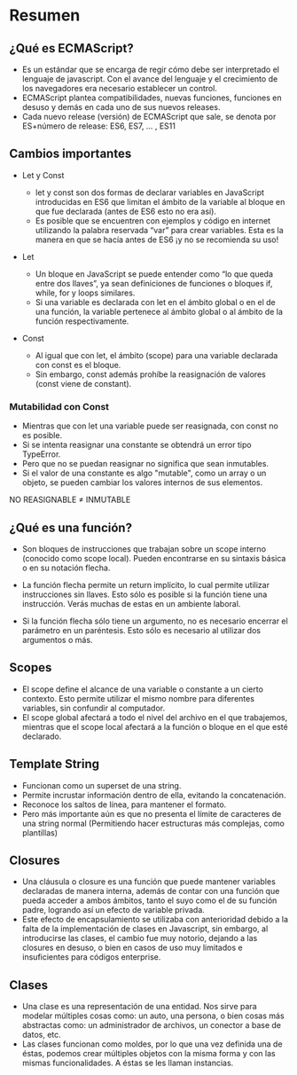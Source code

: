 # Resumen

## ¿Qué es ECMAScript?
- Es un estándar que se encarga de regir cómo debe ser interpretado el lenguaje de javascript. Con el avance del lenguaje y el crecimiento de los navegadores era necesario establecer un control.
- ECMAScript plantea compatibilidades, nuevas funciones, funciones en desuso y demás en cada uno de sus nuevos releases.
- Cada nuevo release (versión) de ECMAScript que sale, se denota por ES+número de release:
ES6, ES7, … , ES11

## Cambios importantes
- Let y Const
  - let y const son dos formas de declarar variables en JavaScript introducidas en ES6 que limitan el ámbito de la variable al bloque en que fue declarada (antes de ES6 esto no era así).
  - Es posible que se encuentren con ejemplos y código en internet utilizando la palabra reservada “var” para crear variables. Esta es la manera en que se hacía antes de ES6 ¡y no se recomienda su uso!

- Let 
  - Un bloque en JavaScript se puede entender como “lo que queda entre dos llaves”, ya sean definiciones de funciones o bloques if, while, for y loops similares. 
  - Si una variable es declarada con let en el ámbito global o en el de una función, la variable pertenece al ámbito global o al ámbito de la función respectivamente.

- Const
  - Al igual que con let, el ámbito (scope) para una variable declarada con const es el bloque. 
  - Sin embargo, const además prohíbe la reasignación de valores (const viene de constant).

### Mutabilidad con Const
- Mientras que con let una variable puede ser reasignada, con const no es posible. 
- Si se intenta reasignar una constante se obtendrá un error tipo TypeError. 
- Pero que no se puedan reasignar no significa que sean inmutables. 
- Si el valor de una constante es algo "mutable", como un array o un objeto, se pueden cambiar los valores internos de sus elementos.

<p> NO REASIGNABLE ≠ INMUTABLE </p>

## ¿Qué es una función?
- Son bloques de instrucciones que trabajan sobre un scope interno (conocido como scope local). Pueden encontrarse en su sintaxis básica o en su notación flecha.

- La función flecha permite un return implícito, lo cual permite utilizar instrucciones sin llaves. Esto sólo es posible si la función tiene una instrucción. Verás muchas de estas en un ambiente laboral.
- Si la función flecha sólo tiene un argumento, no es necesario encerrar el parámetro en un paréntesis. Esto sólo es necesario al utilizar dos argumentos o más.

## Scopes
- El scope define el alcance de una variable o constante a un cierto contexto. Esto permite utilizar el mismo nombre para diferentes variables, sin confundir al computador.
- El scope global afectará a todo el nivel del archivo en el que trabajemos, mientras que el scope local afectará a la función o bloque en el que esté declarado.

## Template String
- Funcionan como un superset de una string.
- Permite incrustar información dentro de ella, evitando la concatenación.
- Reconoce los saltos de línea, para mantener el formato.
- Pero más importante aún es que no presenta el límite de caracteres de una string normal (Permitiendo hacer estructuras más complejas, como plantillas)

## Closures 
- Una cláusula o closure es una función que puede mantener variables declaradas de manera interna, además de contar con una función que pueda acceder a ambos ámbitos, tanto el suyo como el de su función padre, logrando así un efecto de variable privada.
- Este efecto de encapsulamiento se utilizaba con anterioridad debido a la falta de la implementación de clases en Javascript, sin embargo, al introducirse las clases, el cambio fue muy notorio, dejando a las closures en desuso, o bien en casos de uso muy limitados e insuficientes para códigos enterprise.

## Clases
- Una clase es una representación de una entidad. Nos sirve para modelar múltiples cosas como: un auto, una persona, o bien cosas más abstractas como: un administrador de archivos, un conector a base de datos, etc.
- Las clases funcionan como moldes, por lo que una vez definida una de éstas, podemos crear múltiples objetos con la misma forma y con las mismas funcionalidades. A éstas se les llaman instancias.



